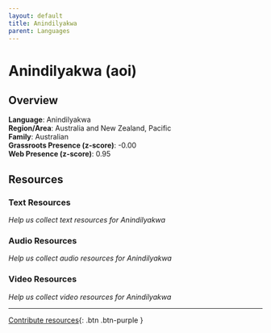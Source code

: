 ```yaml
---
layout: default
title: Anindilyakwa
parent: Languages
---
```


# Anindilyakwa (aoi)

## Overview

**Language**: Anindilyakwa  
**Region/Area**: Australia and New Zealand, Pacific  
**Family**: Australian  
**Grassroots Presence (z-score)**: -0.00  
**Web Presence (z-score)**: 0.95  

## Resources

### Text Resources
*Help us collect text resources for Anindilyakwa*

### Audio Resources
*Help us collect audio resources for Anindilyakwa*

### Video Resources
*Help us collect video resources for Anindilyakwa*

---

[Contribute resources](https://forms.office.com/e/1SfLJx3u1r){: .btn .btn-purple }
